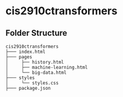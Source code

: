 # cis2910ctransformers

## Folder Structure

```
cis2910ctransformers
├─── index.html
├─── pages
│     ├── history.html
│     ├── machine-learning.html
│     └── big-data.html
├─── styles
│     └── styles.css
├─── package.json

```
